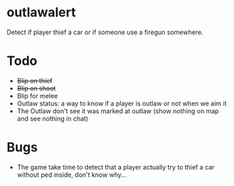 # outlawalert
Detect if player thief a car or if someone use a firegun somewhere.

# Todo #

* ~~Blip on thief~~
* ~~Blip on shoot~~
* Blip for melee
* Outlaw status: a way to know if a player is outlaw or not when we aim it
* The Outlaw don't see it was marked at outlaw (show nothing on map and see nothing in chat)


# Bugs #

* The game take time to detect that a player actually try to thief a car without ped inside, don't know why...
